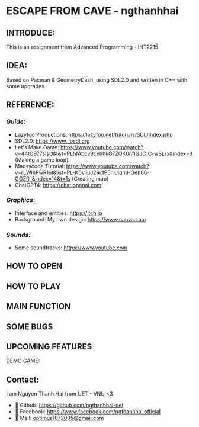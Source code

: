 # **ESCAPE FROM CAVE - ngthanhhai**
## INTRODUCE:
This is an assignment from Advanced Programming - INT2215
## IDEA:
Based on Pacman & GeometryDash, using SDL2.0 and written in C++ with some upgrades
## REFERENCE:
### *Guide*:
+ Lazyfoo Productions: https://lazyfoo.net/tutorials/SDL/index.php
+ SDL2.0: https://www.libsdl.org
+ Let's Make Game: https://www.youtube.com/watch?v=44tO977slsU&list=PLhfAbcv9cehhkG7ZQK0nfIGJC_C-wSLrx&index=3 (Making a game loop)
+ Madsycode Tutorial: https://www.youtube.com/watch?v=rLWlnPwR1uI&list=PL-K0viiuJ2RctP5nlJlqmHGeh66-GOZR_&index=14&t=1s (Creating map)
+ ChatGPT4: https://chat.openai.com
### *Graphics*: 
+ Interface and entities: https://itch.io
+ Background: My own design: https://www.canva.com
### *Sounds:*
+ Some soundtracks: https://www.youtube.com
## HOW TO OPEN

## HOW TO PLAY

## MAIN FUNCTION

## SOME BUGS

## UPCOMING FEATURES

DEMO GAME: 

## Contact:
I am Nguyen Thanh Hai from UET - VNU <3
+ 💩 Github: https://github.com/ngthanhhai-uet
+ 💩 Facebook: https://www.facebook.com/ngthanhhai.official
+ 📧 Mail: optimus1072005@gmail.com
